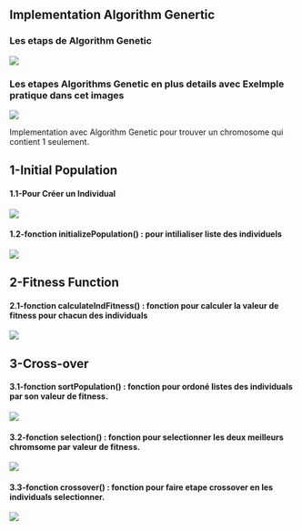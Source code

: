 <h2>Implementation Algorithm Genertic</h2>
<h3>Les etaps de Algorithm Genetic</h3>
<img src="photo/Genetic-Algorithm-Phases.jpg">
<h3>Les etapes Algorithms Genetic en plus details avec Exelmple pratique dans cet images</h3>
<img src="photo/detail.png">


<p>Implementation avec Algorithm Genetic pour trouver un chromosome qui  contient 1 seulement.</p>

<h2>1-Initial Population</h2>

<h4>1.1-Pour Créer un Individual</h4>
<img src="photo/img01.png">

<h4>1.2-fonction initializePopulation() : pour intilialiser liste des individuels</h4>
<img src="photo/img02.png">

<h2>2-Fitness Function</h2>
<h4>2.1-fonction calculateIndFitness() : fonction pour calculer la valeur de fitness pour chacun des individuals</h4>
<img src="photo/img03.png">

<h2>3-Cross-over</h2>
<h4>3.1-fonction sortPopulation() : fonction pour ordoné listes des individuals par son valeur de fitness.</h4>
<img src="photo/img04.png">
<h4>3.2-fonction selection() : fonction pour selectionner les deux meilleurs chromsome par valeur de fitness.</h4>
<img src="photo/img05.png">
<h4>3.3-fonction crossover() : fonction pour faire etape crossover en les individuals selectionner.</h4>
<img src="photo/img06.png">

   



